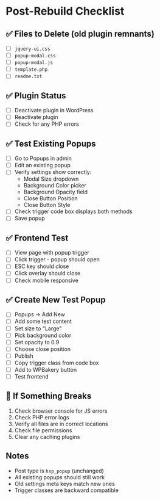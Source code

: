 # Post-Rebuild Checklist

## ✅ Files to Delete (old plugin remnants)
- [ ] `jquery-ui.css`
- [ ] `popup-modal.css`
- [ ] `popup-modal.js`
- [ ] `template.php`
- [ ] `readme.txt`

## ✅ Plugin Status
- [ ] Deactivate plugin in WordPress
- [ ] Reactivate plugin
- [ ] Check for any PHP errors

## ✅ Test Existing Popups
- [ ] Go to Popups in admin
- [ ] Edit an existing popup
- [ ] Verify settings show correctly:
  - Modal Size dropdown
  - Background Color picker
  - Background Opacity field
  - Close Button Position
  - Close Button Style
- [ ] Check trigger code box displays both methods
- [ ] Save popup

## ✅ Frontend Test
- [ ] View page with popup trigger
- [ ] Click trigger - popup should open
- [ ] ESC key should close
- [ ] Click overlay should close
- [ ] Check mobile responsive

## ✅ Create New Test Popup
- [ ] Popups → Add New
- [ ] Add some test content
- [ ] Set size to "Large"
- [ ] Pick background color
- [ ] Set opacity to 0.9
- [ ] Choose close position
- [ ] Publish
- [ ] Copy trigger class from code box
- [ ] Add to WPBakery button
- [ ] Test frontend

## 🚨 If Something Breaks
1. Check browser console for JS errors
2. Check PHP error logs
3. Verify all files are in correct locations
4. Check file permissions
5. Clear any caching plugins

## Notes
- Post type is `hsp_popup` (unchanged)
- All existing popups should still work
- Old settings meta keys match new ones
- Trigger classes are backward compatible
